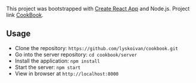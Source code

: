 This project was bootstrapped with [Create React App](https://github.com/facebook/create-react-app) and Node.js.
Project link [CookBook](https://bs-cookbook.herokuapp.com).
## Usage
* Clone the repository: `https://github.com/lyskoivan/cookbook.git`
* Go into the server repository: `cd cookbook/server`
* Install the application: `npm install`
* Start the server: `npm start`
* View in browser at `http://localhost:8000`
